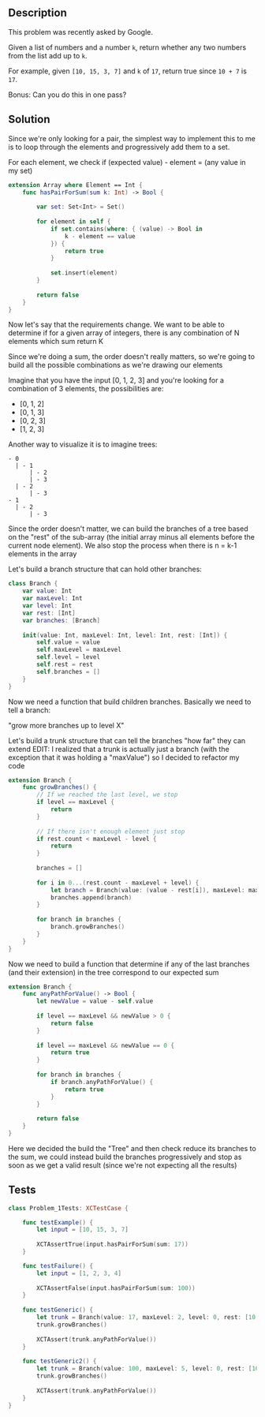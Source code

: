 ## Description

This problem was recently asked by Google.

Given a list of numbers and a number `k`, return whether any two numbers from the list add up to `k`.

For example, given `[10, 15, 3, 7]` and `k` of `17`, return true since `10 + 7` is `17`.

Bonus: Can you do this in one pass?

## Solution

Since we're only looking for a pair, the simplest way to implement this to me is to loop through the elements and progressively add them to a set.
 
For each element, we check if (expected value) - element = (any value in my set)

```swift
extension Array where Element == Int {
    func hasPairForSum(sum k: Int) -> Bool {
        
        var set: Set<Int> = Set()
        
        for element in self {
            if set.contains(where: { (value) -> Bool in
                k - element == value
            }) {
                return true
            }
            
            set.insert(element)
        }
        
        return false
    }
}
```
 
Now let's say that the requirements change. We want to be able to determine if for a given array of integers, there is any combination of N elements which sum return K

Since we're doing a sum, the order doesn't really matters, so we're going to build all the possible combinations as we're drawing our elements

Imagine that you have the input [0, 1, 2, 3] and you're looking for a combination of 3 elements, the possibilities are:

- [0, 1, 2]
- [0, 1, 3]
- [0, 2, 3]
- [1, 2, 3]

Another way to visualize it is to imagine trees:

```
- 0
  | - 1
      | - 2
      | - 3
  | - 2
      | - 3
- 1
  | - 2
      | - 3
```

Since the order doesn't matter, we can build the branches of a tree based on the "rest" of the sub-array (the initial array minus all elements before the current node element). We also stop the process when there is n = k-1 elements in the array

Let's build a branch structure that can hold other branches:

```swift
class Branch {
    var value: Int
    var maxLevel: Int
    var level: Int
    var rest: [Int]
    var branches: [Branch]
    
    init(value: Int, maxLevel: Int, level: Int, rest: [Int]) {
        self.value = value
        self.maxLevel = maxLevel
        self.level = level
        self.rest = rest
        self.branches = []
    }
}
```
 
Now we need a function that build children branches. Basically we need to tell a branch:

"grow more branches up to level X"

Let's build a trunk structure that can tell the branches "how far" they can extend
EDIT: I realized that a trunk is actually just a branch (with the exception that it was holding a "maxValue") so I decided to refactor my code

```swift 
extension Branch {
    func growBranches() {
        // If we reached the last level, we stop
        if level == maxLevel {
            return
        }
        
        // If there isn't enough element just stop
        if rest.count < maxLevel - level {
            return
        }
        
        branches = []
        
        for i in 0...(rest.count - maxLevel + level) {
            let branch = Branch(value: (value - rest[i]), maxLevel: maxLevel, level: level+1, rest: rest.enumerated().filter{ $0.offset != i }.map{ $0.element })
            branches.append(branch)
        }
        
        for branch in branches {
            branch.growBranches()
        }
    }
}
```

Now we need to build a function that determine if any of the last branches (and their extension) in the tree correspond to our expected sum

```swift
extension Branch {
    func anyPathForValue() -> Bool {
        let newValue = value - self.value
        
        if level == maxLevel && newValue > 0 {
            return false
        }
        
        if level == maxLevel && newValue == 0 {
            return true
        }
        
        for branch in branches {
            if branch.anyPathForValue() {
                return true
            }
        }
        
        return false
    }
}
```

Here we decided the build the "Tree" and then check reduce its branches to the sum, we could instead build the branches progressively and stop as soon as we get a valid result (since we're not expecting all the results)

## Tests

```swift
class Problem_1Tests: XCTestCase {

    func testExample() {
        let input = [10, 15, 3, 7]
        
        XCTAssertTrue(input.hasPairForSum(sum: 17))
    }

    func testFailure() {
        let input = [1, 2, 3, 4]
        
        XCTAssertFalse(input.hasPairForSum(sum: 100))
    }
    
    func testGeneric() {
        let trunk = Branch(value: 17, maxLevel: 2, level: 0, rest: [10, 15, 3, 7])
        trunk.growBranches()
        
        XCTAssert(trunk.anyPathForValue())
    }
    
    func testGeneric2() {
        let trunk = Branch(value: 100, maxLevel: 5, level: 0, rest: [10, 6, 12, 890, 10, 10, 20, 5, 10, 90, 12, 22, 9, 10])
        trunk.growBranches()
        
        XCTAssert(trunk.anyPathForValue())
    }
}
```